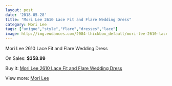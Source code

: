 ```yaml
---
layout: post
date: '2018-05-28'
title: "Mori Lee 2610 Lace Fit and Flare Wedding Dress"
category: Mori Lee
tags: ["unique","style","flare","dresses","lace"]
image: http://img.eudances.com/2084-thickbox_default/mori-lee-2610-lace-fit-and-flare-wedding-dress.jpg
---
```

Mori Lee 2610 Lace Fit and Flare Wedding Dress

On Sales: **$358.99**
<a href="https://www.eudances.com/en/mori-lee/704-mori-lee-2610-lace-fit-and-flare-wedding-dress.html"><amp-img layout="responsive" width="600" height="600" src="//img.eudances.com/2084-thickbox_default/mori-lee-2610-lace-fit-and-flare-wedding-dress.jpg" alt="Mori Lee 2610 Lace Fit and Flare Wedding Dress 0" /></a>
<a href="https://www.eudances.com/en/mori-lee/704-mori-lee-2610-lace-fit-and-flare-wedding-dress.html"><amp-img layout="responsive" width="600" height="600" src="//img.eudances.com/2087-thickbox_default/mori-lee-2610-lace-fit-and-flare-wedding-dress.jpg" alt="Mori Lee 2610 Lace Fit and Flare Wedding Dress 1" /></a>
<a href="https://www.eudances.com/en/mori-lee/704-mori-lee-2610-lace-fit-and-flare-wedding-dress.html"><amp-img layout="responsive" width="600" height="600" src="//img.eudances.com/2086-thickbox_default/mori-lee-2610-lace-fit-and-flare-wedding-dress.jpg" alt="Mori Lee 2610 Lace Fit and Flare Wedding Dress 2" /></a>
<a href="https://www.eudances.com/en/mori-lee/704-mori-lee-2610-lace-fit-and-flare-wedding-dress.html"><amp-img layout="responsive" width="600" height="600" src="//img.eudances.com/2085-thickbox_default/mori-lee-2610-lace-fit-and-flare-wedding-dress.jpg" alt="Mori Lee 2610 Lace Fit and Flare Wedding Dress 3" /></a>

Buy it: [Mori Lee 2610 Lace Fit and Flare Wedding Dress](https://www.eudances.com/en/mori-lee/704-mori-lee-2610-lace-fit-and-flare-wedding-dress.html "Mori Lee 2610 Lace Fit and Flare Wedding Dress")

View more: [Mori Lee](https://www.eudances.com/en/9-mori-lee "Mori Lee")